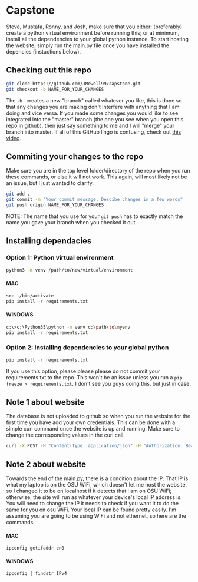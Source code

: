 # Capstone
Steve, Mustafa, Ronny, and Josh, make sure that you either: (preferably) create a python virtual environment before running this; or at minimum, install all the dependencies to your global python instance.  To start hosting the website, simply run the main.py file once you have installed the depencies (instuctions below).

## Checking out this repo
```bash
git clone https://github.com/JMowell99/capstone.git
git checkout -b NAME_FOR_YOUR_CHANGES
```
The ```-b ``` creates a new "branch" called whatever you like, this is done so that any changes you are making don't interfere with anything that I am doing and vice versa.  If you made some changes you would like to see integrated into the "master" branch (the one you see when you open this repo in github), then just say something to me and I will "merge" your branch into master. If all of this GitHub lingo is confusing, check out [this video](https://www.youtube.com/watch?v=j7YDbrS9I48&ab_channel=RobertChatfield).

## Commiting your changes to the repo
Make sure you are in the top level folder/directory of the repo when you run these commands, or else it will not work. This again, will most likely not be an issue, but I just wanted to clarify.
```bash
git add .
git commit -m "Your commit message. Descibe changes in a few words"
git push origin NAME_FOR_YOUR_CHANGES
```
NOTE: The name that you use for your ```git push``` has to exactly match the name you gave your branch when you checked it out.

## Installing dependacies
### Option 1: Python virtual environment
```bash
python3 -m venv /path/to/new/virtual/environment
```
#### MAC
```bash
src ./bin/activate
pip install -r requirements.txt
```
#### WINDOWS
```bash
c:\>c:\Python35\python -m venv c:\path\to\myenv
pip install -r requirements.txt
```

### Option 2: Installing dependencies to your global python
```bash
pip install -r requirements.txt
```
If you use this option, please please please do not commit your requirements.txt to the repo.  This won't be an issue unless you run a ```pip freeze > requirements.txt```. I don't see you guys doing this, but just in case.

## Note 1 about website
The database is not uploaded to github so when you run the website for the first time you have add your own credentials. This can be done with a simple curl command once the website is up and running. Make sure to change the corresponding values in the curl call.
```bash
curl -X POST -H "Content-Type: application/json" -H "Authorization: Bearer ECE3906" -d '{"username": "YOUR_NAME", "password": "YOUR_PASSWORD"}' http://YOUR_IP:3906/newUser
```
## Note 2 about website
Towards the end of the main.py, there is a condition about the IP. That IP is what my laptop is on the OSU WiFi, which doesn't let me host the website, so I changed it to be on localhost if it detects that I am on OSU WiFi; otherwise, the site will run as whatever your device's local IP address is.  You will need to change the IP it needs to check if you want it to do the same for you on osu WiFi. Your local IP can be found pretty easily.  I'm assuming you are going to be using WiFi and not ethernet, so here are the commands.

#### MAC
```ipconfig getifaddr en0 ```

#### WINDOWS
```ipconfig | findstr IPv4 ```
